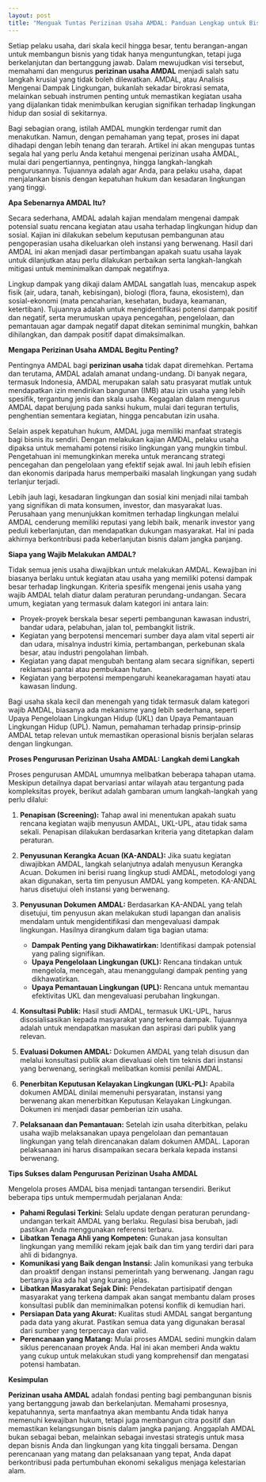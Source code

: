 ```yaml
---
layout: post
title: "Menguak Tuntas Perizinan Usaha AMDAL: Panduan Lengkap untuk Bisnis yang Berkelanjutan"
---
```


Setiap pelaku usaha, dari skala kecil hingga besar, tentu berangan-angan untuk membangun bisnis yang tidak hanya menguntungkan, tetapi juga berkelanjutan dan bertanggung jawab. Dalam mewujudkan visi tersebut, memahami dan mengurus **perizinan usaha AMDAL** menjadi salah satu langkah krusial yang tidak boleh dilewatkan. AMDAL, atau Analisis Mengenai Dampak Lingkungan, bukanlah sekadar birokrasi semata, melainkan sebuah instrumen penting untuk memastikan kegiatan usaha yang dijalankan tidak menimbulkan kerugian signifikan terhadap lingkungan hidup dan sosial di sekitarnya.

Bagi sebagian orang, istilah AMDAL mungkin terdengar rumit dan menakutkan. Namun, dengan pemahaman yang tepat, proses ini dapat dihadapi dengan lebih tenang dan terarah. Artikel ini akan mengupas tuntas segala hal yang perlu Anda ketahui mengenai perizinan usaha AMDAL, mulai dari pengertiannya, pentingnya, hingga langkah-langkah pengurusannya. Tujuannya adalah agar Anda, para pelaku usaha, dapat menjalankan bisnis dengan kepatuhan hukum dan kesadaran lingkungan yang tinggi.

**Apa Sebenarnya AMDAL Itu?**

Secara sederhana, AMDAL adalah kajian mendalam mengenai dampak potensial suatu rencana kegiatan atau usaha terhadap lingkungan hidup dan sosial. Kajian ini dilakukan sebelum keputusan pembangunan atau pengoperasian usaha dikeluarkan oleh instansi yang berwenang. Hasil dari AMDAL ini akan menjadi dasar pertimbangan apakah suatu usaha layak untuk dilanjutkan atau perlu dilakukan perbaikan serta langkah-langkah mitigasi untuk meminimalkan dampak negatifnya.

Lingkup dampak yang dikaji dalam AMDAL sangatlah luas, mencakup aspek fisik (air, udara, tanah, kebisingan), biologi (flora, fauna, ekosistem), dan sosial-ekonomi (mata pencaharian, kesehatan, budaya, keamanan, ketertiban). Tujuannya adalah untuk mengidentifikasi potensi dampak positif dan negatif, serta merumuskan upaya pencegahan, pengelolaan, dan pemantauan agar dampak negatif dapat ditekan seminimal mungkin, bahkan dihilangkan, dan dampak positif dapat dimaksimalkan.

**Mengapa Perizinan Usaha AMDAL Begitu Penting?**

Pentingnya AMDAL bagi **perizinan usaha** tidak dapat diremehkan. Pertama dan terutama, AMDAL adalah amanat undang-undang. Di banyak negara, termasuk Indonesia, AMDAL merupakan salah satu prasyarat mutlak untuk mendapatkan izin mendirikan bangunan (IMB) atau izin usaha yang lebih spesifik, tergantung jenis dan skala usaha. Kegagalan dalam mengurus AMDAL dapat berujung pada sanksi hukum, mulai dari teguran tertulis, penghentian sementara kegiatan, hingga pencabutan izin usaha.

Selain aspek kepatuhan hukum, AMDAL juga memiliki manfaat strategis bagi bisnis itu sendiri. Dengan melakukan kajian AMDAL, pelaku usaha dipaksa untuk memahami potensi risiko lingkungan yang mungkin timbul. Pengetahuan ini memungkinkan mereka untuk merancang strategi pencegahan dan pengelolaan yang efektif sejak awal. Ini jauh lebih efisien dan ekonomis daripada harus memperbaiki masalah lingkungan yang sudah terlanjur terjadi.

Lebih jauh lagi, kesadaran lingkungan dan sosial kini menjadi nilai tambah yang signifikan di mata konsumen, investor, dan masyarakat luas. Perusahaan yang menunjukkan komitmen terhadap lingkungan melalui AMDAL cenderung memiliki reputasi yang lebih baik, menarik investor yang peduli keberlanjutan, dan mendapatkan dukungan masyarakat. Hal ini pada akhirnya berkontribusi pada keberlanjutan bisnis dalam jangka panjang.

**Siapa yang Wajib Melakukan AMDAL?**

Tidak semua jenis usaha diwajibkan untuk melakukan AMDAL. Kewajiban ini biasanya berlaku untuk kegiatan atau usaha yang memiliki potensi dampak besar terhadap lingkungan. Kriteria spesifik mengenai jenis usaha yang wajib AMDAL telah diatur dalam peraturan perundang-undangan. Secara umum, kegiatan yang termasuk dalam kategori ini antara lain:

*   Proyek-proyek berskala besar seperti pembangunan kawasan industri, bandar udara, pelabuhan, jalan tol, pembangkit listrik.
*   Kegiatan yang berpotensi mencemari sumber daya alam vital seperti air dan udara, misalnya industri kimia, pertambangan, perkebunan skala besar, atau industri pengolahan limbah.
*   Kegiatan yang dapat mengubah bentang alam secara signifikan, seperti reklamasi pantai atau pembukaan hutan.
*   Kegiatan yang berpotensi mempengaruhi keanekaragaman hayati atau kawasan lindung.

Bagi usaha skala kecil dan menengah yang tidak termasuk dalam kategori wajib AMDAL, biasanya ada mekanisme yang lebih sederhana, seperti Upaya Pengelolaan Lingkungan Hidup (UKL) dan Upaya Pemantauan Lingkungan Hidup (UPL). Namun, pemahaman terhadap prinsip-prinsip AMDAL tetap relevan untuk memastikan operasional bisnis berjalan selaras dengan lingkungan.

**Proses Pengurusan Perizinan Usaha AMDAL: Langkah demi Langkah**

Proses pengurusan AMDAL umumnya melibatkan beberapa tahapan utama. Meskipun detailnya dapat bervariasi antar wilayah atau tergantung pada kompleksitas proyek, berikut adalah gambaran umum langkah-langkah yang perlu dilalui:

1.  **Penapisan (Screening):** Tahap awal ini menentukan apakah suatu rencana kegiatan wajib menyusun AMDAL, UKL-UPL, atau tidak sama sekali. Penapisan dilakukan berdasarkan kriteria yang ditetapkan dalam peraturan.

2.  **Penyusunan Kerangka Acuan (KA-ANDAL):** Jika suatu kegiatan diwajibkan AMDAL, langkah selanjutnya adalah menyusun Kerangka Acuan. Dokumen ini berisi ruang lingkup studi AMDAL, metodologi yang akan digunakan, serta tim penyusun AMDAL yang kompeten. KA-ANDAL harus disetujui oleh instansi yang berwenang.

3.  **Penyusunan Dokumen AMDAL:** Berdasarkan KA-ANDAL yang telah disetujui, tim penyusun akan melakukan studi lapangan dan analisis mendalam untuk mengidentifikasi dan mengevaluasi dampak lingkungan. Hasilnya dirangkum dalam tiga bagian utama:
    *   **Dampak Penting yang Dikhawatirkan:** Identifikasi dampak potensial yang paling signifikan.
    *   **Upaya Pengelolaan Lingkungan (UKL):** Rencana tindakan untuk mengelola, mencegah, atau menanggulangi dampak penting yang dikhawatirkan.
    *   **Upaya Pemantauan Lingkungan (UPL):** Rencana untuk memantau efektivitas UKL dan mengevaluasi perubahan lingkungan.

4.  **Konsultasi Publik:** Hasil studi AMDAL, termasuk UKL-UPL, harus disosialisasikan kepada masyarakat yang terkena dampak. Tujuannya adalah untuk mendapatkan masukan dan aspirasi dari publik yang relevan.

5.  **Evaluasi Dokumen AMDAL:** Dokumen AMDAL yang telah disusun dan melalui konsultasi publik akan dievaluasi oleh tim teknis dari instansi yang berwenang, seringkali melibatkan komisi penilai AMDAL.

6.  **Penerbitan Keputusan Kelayakan Lingkungan (UKL-PL):** Apabila dokumen AMDAL dinilai memenuhi persyaratan, instansi yang berwenang akan menerbitkan Keputusan Kelayakan Lingkungan. Dokumen ini menjadi dasar pemberian izin usaha.

7.  **Pelaksanaan dan Pemantauan:** Setelah izin usaha diterbitkan, pelaku usaha wajib melaksanakan upaya pengelolaan dan pemantauan lingkungan yang telah direncanakan dalam dokumen AMDAL. Laporan pelaksanaan ini harus disampaikan secara berkala kepada instansi berwenang.

**Tips Sukses dalam Pengurusan Perizinan Usaha AMDAL**

Mengelola proses AMDAL bisa menjadi tantangan tersendiri. Berikut beberapa tips untuk mempermudah perjalanan Anda:

*   **Pahami Regulasi Terkini:** Selalu update dengan peraturan perundang-undangan terkait AMDAL yang berlaku. Regulasi bisa berubah, jadi pastikan Anda menggunakan referensi terbaru.
*   **Libatkan Tenaga Ahli yang Kompeten:** Gunakan jasa konsultan lingkungan yang memiliki rekam jejak baik dan tim yang terdiri dari para ahli di bidangnya.
*   **Komunikasi yang Baik dengan Instansi:** Jalin komunikasi yang terbuka dan proaktif dengan instansi pemerintah yang berwenang. Jangan ragu bertanya jika ada hal yang kurang jelas.
*   **Libatkan Masyarakat Sejak Dini:** Pendekatan partisipatif dengan masyarakat yang terkena dampak akan sangat membantu dalam proses konsultasi publik dan meminimalkan potensi konflik di kemudian hari.
*   **Persiapan Data yang Akurat:** Kualitas studi AMDAL sangat bergantung pada data yang akurat. Pastikan semua data yang digunakan berasal dari sumber yang terpercaya dan valid.
*   **Perencanaan yang Matang:** Mulai proses AMDAL sedini mungkin dalam siklus perencanaan proyek Anda. Hal ini akan memberi Anda waktu yang cukup untuk melakukan studi yang komprehensif dan mengatasi potensi hambatan.

**Kesimpulan**

**Perizinan usaha AMDAL** adalah fondasi penting bagi pembangunan bisnis yang bertanggung jawab dan berkelanjutan. Memahami prosesnya, kepatuhannya, serta manfaatnya akan membantu Anda tidak hanya memenuhi kewajiban hukum, tetapi juga membangun citra positif dan memastikan kelangsungan bisnis dalam jangka panjang. Anggaplah AMDAL bukan sebagai beban, melainkan sebagai investasi strategis untuk masa depan bisnis Anda dan lingkungan yang kita tinggali bersama. Dengan perencanaan yang matang dan pelaksanaan yang tepat, Anda dapat berkontribusi pada pertumbuhan ekonomi sekaligus menjaga kelestarian alam.
